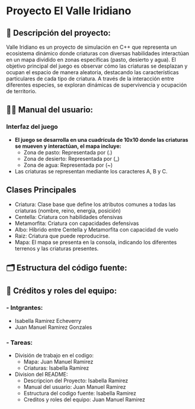 # Proyecto El Valle Iridiano
## 📘 Descripción del proyecto:
Valle Iridiano es un proyecto de simulación en C++ que representa un ecosistema dinámico donde criaturas con diversas habilidades interactúan en un mapa dividido en zonas específicas (pasto, desierto y agua). El objetivo principal del juego es observar cómo las criaturas se desplazan y ocupan el espacio de manera aleatoria, destacando las características particulares de cada tipo de criatura. A través de la interacción entre diferentes especies, se exploran dinámicas de supervivencia y ocupación de territorio.
## 🧑‍💻 Manual del usuario:
### Interfaz del juego
- **El juego se desarrolla en una cuadrícula de 10x10 donde las criaturas se mueven y interactúan, el mapa incluye:**
    - Zona de pasto: Representada por (.)
    - Zona de desierto: Representada por (_)
    - Zona de agua: Representada por (~)
- Las criaturas se representan mediante los caracteres A, B y C.

## Clases Principales
- Criatura: Clase base que define los atributos comunes a todas las criaturas (nombre, reino, energía, posición)
- Centella: Criatura con habilidades ofensivas
- Metamorfita: Criatura con capacidades defensivas
- Albo: Híbrido entre Centella y Metamorfita con capacidad de vuelo
- Raiz: Criatura que puede reproducirse.
- Mapa: El mapa se presenta en la consola, indicando los diferentes terrenos y las criaturas presentes.
    
## 🗂️ Estructura del código fuente:
## 👥 Créditos y roles del equipo:
### - Intgrantes:
- Isabella Ramirez Echeverry
- Juan Manuel Ramirez Gonzales
### - Tareas:
- División de trabajo en el codigo:
    - Mapa: Juan Manuel Ramirez
    - Criaturas: Isabella Ramirez
- Division del README:
    - Descripcion del Proyecto: Isabella Ramirez
    - Manual del usuario: Juan Manuel Ramirez
    - Estructura del codigo fuente: Isabella Ramirez
    - Creditos y roles del equipo: Juan Manuel Ramirez
